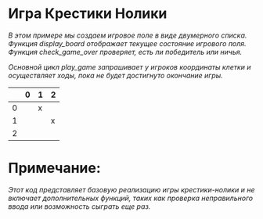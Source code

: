 # Игра Крестики Нолики

*В этом примере мы создаем игровое поле в виде двумерного списка. Функция display_board отображает текущее состояние игрового поля. Функция check_game_over проверяет, есть ли победитель или ничья.*

*Основной цикл play_game запрашивает у игроков координаты клетки и осуществляет ходы, пока не будет достигнуто окончание игры.*

   |   | 0 | 1 | 2
---|---|---|---| 
 0 |   | х |   |
 1 |   |   | х | 
 2 |   |   |   | о
 

 
# Примечание: 

*Этот код представляет базовую реализацию игры крестики-нолики и не включает дополнительных функций, таких как проверка неправильного ввода или возможность сыграть еще раз.*


